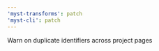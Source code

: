```yaml
---
'myst-transforms': patch
'myst-cli': patch
---
```


Warn on duplicate identifiers across project pages
